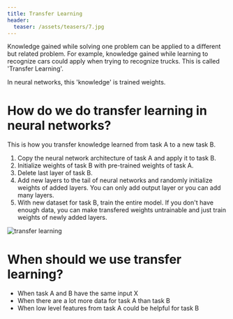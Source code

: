 ```yaml
---
title: Transfer Learning
header:
  teaser: /assets/teasers/7.jpg
---
```


Knowledge gained while solving one problem can be applied to a different but related problem. For example, knowledge gained while learning to recognize cars could apply when trying to recognize trucks. This is called 'Transfer Learning'.

In neural networks, this 'knowledge' is trained weights.

# How do we do transfer learning in neural networks?

This is how you transfer knowledge learned from task A to a new task B.

1. Copy the neural network architecture of task A and apply it to task B.
2. Initialize weights of task B with pre-trained weights of task A.
3. Delete last layer of task B.
4. Add new layers to the tail of neural networks and randomly initialize weights of added layers. You can only add output layer or you can add many layers.
5. With new dataset for task B, train the entire model. If you don't have enough data, you can make transfered weights untrainable and just train weights of newly added layers.

![transfer learning](https://lh3.googleusercontent.com/In4_6XOiB3NZMr_7tgG7nc8kNuJ_ENbDFjzIp75n5PAI-b2m_Nfif3hf3XxKxzQ3TwyjUilUxUNAvPg3r4L4_dBr9lEEwVhVF_cmt3VvytIpNBNG_ky40Xzl4F6I_c-VUxoWKLlYxQ=w2400)

# When should we use transfer learning?

* When task A and B have the same input X
* When there are a lot more data for task A than task B
* When low level features from task A could be helpful for task B
